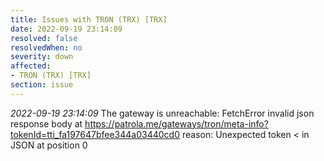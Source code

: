 ```yaml
---
title: Issues with TRON (TRX) [TRX]
date: 2022-09-19 23:14:09
resolved: false
resolvedWhen: no
severity: down
affected:
- TRON (TRX) [TRX]
section: issue
---
```


*2022-09-19 23:14:09* The gateway is unreachable: FetchError invalid json response body at https://patrola.me/gateways/tron/meta-info?tokenId=tti_fa197647bfee344a03440cd0 reason: Unexpected token < in JSON at position 0